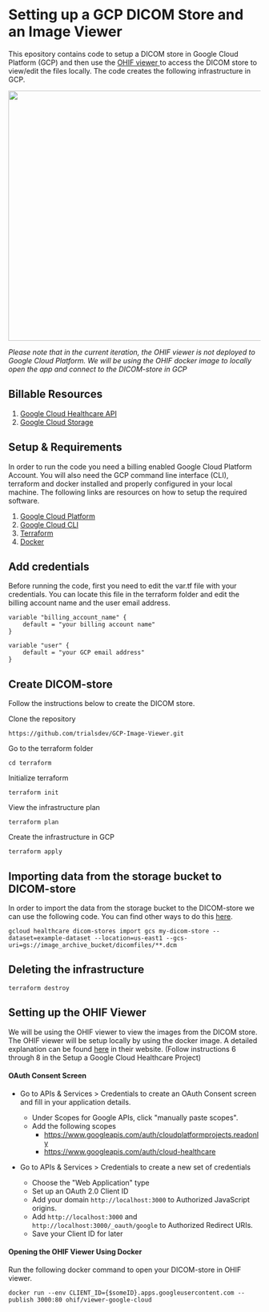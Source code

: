 # Setting up a GCP DICOM Store and an Image Viewer

This epository contains code to setup a DICOM store in Google Cloud Platform (GCP) and then use the <a href = "https://ohif.org/"> OHIF viewer </a> to access the DICOM store to view/edit the files locally. The code creates the following infrastructure in GCP.

<img src = "https://user-images.githubusercontent.com/85404022/210579845-2d5db80a-1273-466c-a2bc-ab4fad58f99a.png" width = 950, height = 500></img>

*Please note that in the current iteration, the OHIF viewer is not deployed to Google Cloud Platform. We will be using the OHIF docker image to locally open the app and connect to the DICOM-store in GCP*

## Billable Resources

1. <a href = "https://cloud.google.com/healthcare-api">Google Cloud Healthcare API</a>
2. <a href = "https://cloud.google.com/storage">Google Cloud Storage</a>

## Setup & Requirements

In order to run the code you need a billing enabled Google Cloud Platform Account. You will also need the GCP command line interface (CLI), terraform and docker installed and properly configured in your local machine. The following links are resources on how to setup the required software. 

1. <a href = "#">Google Cloud Platform</a>
2. <a href = "https://cloud.google.com/sdk/docs/install">Google Cloud CLI </a>
3. <a href = "https://developer.hashicorp.com/terraform/tutorials/aws-get-started/install-cli"> Terraform </a>
4. <a href = "https://docs.docker.com/get-docker/"> Docker </a>

## Add credentials ##

Before running the code, first you need to edit the var.tf file with your credentials. You can locate this file in the terraform folder and edit the billing account name and the user email address.

```
variable "billing_account_name" {
    default = "your billing account name"
}

variable "user" {
    default = "your GCP email address"
}
```

## Create DICOM-store ##

Follow the instructions below to create the DICOM store.

Clone the repository
```
https://github.com/trialsdev/GCP-Image-Viewer.git
```
Go to the terraform folder
```
cd terraform
```
Initialize terraform
```
terraform init
```
View the infrastructure plan
```
terraform plan
```
Create the infrastructure in GCP
```
terraform apply
```

## Importing data from the storage bucket to DICOM-store

In order to import the data from the storage bucket to the DICOM-store we can use the following code. You can find other ways to do this <a href = "https://cloud.google.com/healthcare-api/docs/how-tos/dicom-import-export#gcloud">here</a>.

```
gcloud healthcare dicom-stores import gcs my-dicom-store --dataset=example-dataset --location=us-east1 --gcs-uri=gs://image_archive_bucket/dicomfiles/**.dcm
```

## Deleting the infrastructure

```
terraform destroy
```

## Setting up the OHIF Viewer

We will be using the OHIF viewer to view the images from the DICOM store. The OHIF viewer will be setup locally by using the docker image. A detailed explanation can be found <a href = "https://docs.ohif.org/history/v1/connecting-to-image-archives/google-cloud-healthcare.html">here</a> in their website. (Follow instructions 6 through 8 in the Setup a Google Cloud Healthcare Project)

#### OAuth Consent Screen ####

- Go to APIs & Services > Credentials to create an OAuth Consent screen and fill in your application details.
    - Under Scopes for Google APIs, click "manually paste scopes".
    - Add the following scopes
        - https://www.googleapis.com/auth/cloudplatformprojects.readonly
        - https://www.googleapis.com/auth/cloud-healthcare

- Go to APIs & Services > Credentials to create a new set of credentials
    - Choose the "Web Application" type
    - Set up an OAuth 2.0 Client ID
    - Add your domain ```http://localhost:3000``` to Authorized JavaScript origins.
    - Add ```http://localhost:3000``` and ```http://localhost:3000/_oauth/google``` to Authorized Redirect URIs.
    - Save your Client ID for later

#### Opening the OHIF Viewer Using Docker ####

Run the following docker command to open your DICOM-store in OHIF viewer.

```
docker run --env CLIENT_ID={$someID}.apps.googleusercontent.com --publish 3000:80 ohif/viewer-google-cloud
```
